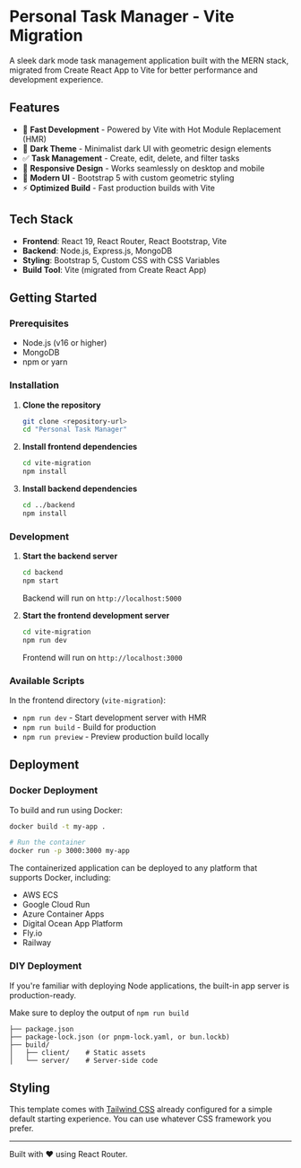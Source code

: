 # Personal Task Manager - Vite Migration

A sleek dark mode task management application built with the MERN stack, migrated from Create React App to Vite for better performance and development experience.

## Features

- 🚀 **Fast Development** - Powered by Vite with Hot Module Replacement (HMR)
- 🌙 **Dark Theme** - Minimalist dark UI with geometric design elements
- ✅ **Task Management** - Create, edit, delete, and filter tasks
- 📱 **Responsive Design** - Works seamlessly on desktop and mobile
- 🎨 **Modern UI** - Bootstrap 5 with custom geometric styling
- ⚡ **Optimized Build** - Fast production builds with Vite

## Tech Stack

- **Frontend**: React 19, React Router, React Bootstrap, Vite
- **Backend**: Node.js, Express.js, MongoDB
- **Styling**: Bootstrap 5, Custom CSS with CSS Variables
- **Build Tool**: Vite (migrated from Create React App)

## Getting Started

### Prerequisites

- Node.js (v16 or higher)
- MongoDB
- npm or yarn

### Installation

1. **Clone the repository**
   ```bash
   git clone <repository-url>
   cd "Personal Task Manager"
   ```

2. **Install frontend dependencies**
   ```bash
   cd vite-migration
   npm install
   ```

3. **Install backend dependencies**
   ```bash
   cd ../backend
   npm install
   ```

### Development

1. **Start the backend server**
   ```bash
   cd backend
   npm start
   ```
   Backend will run on `http://localhost:5000`

2. **Start the frontend development server**
   ```bash
   cd vite-migration
   npm run dev
   ```
   Frontend will run on `http://localhost:3000`

### Available Scripts

In the frontend directory (`vite-migration`):

- `npm run dev` - Start development server with HMR
- `npm run build` - Build for production
- `npm run preview` - Preview production build locally

## Deployment

### Docker Deployment

To build and run using Docker:

```bash
docker build -t my-app .

# Run the container
docker run -p 3000:3000 my-app
```

The containerized application can be deployed to any platform that supports Docker, including:

- AWS ECS
- Google Cloud Run
- Azure Container Apps
- Digital Ocean App Platform
- Fly.io
- Railway

### DIY Deployment

If you're familiar with deploying Node applications, the built-in app server is production-ready.

Make sure to deploy the output of `npm run build`

```
├── package.json
├── package-lock.json (or pnpm-lock.yaml, or bun.lockb)
├── build/
│   ├── client/    # Static assets
│   └── server/    # Server-side code
```

## Styling

This template comes with [Tailwind CSS](https://tailwindcss.com/) already configured for a simple default starting experience. You can use whatever CSS framework you prefer.

---

Built with ❤️ using React Router.
